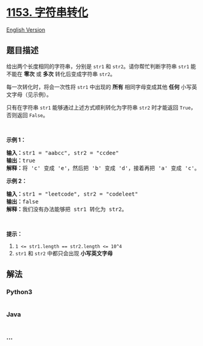 # [1153. 字符串转化](https://leetcode-cn.com/problems/string-transforms-into-another-string)

[English Version](https://github.com/yanglr/leetcode-ac/blob/master/assets/1100-1199/1153.String%20Transforms%20Into%20Another%20String/README_EN.md)

## 题目描述

<!-- 这里写题目描述 -->

<p>给出两个长度相同的字符串，分别是&nbsp;<code>str1</code>&nbsp;和 <code>str2</code>。请你帮忙判断字符串 <code>str1</code> 能不能在 <strong>零次</strong>&nbsp;或 <strong>多次</strong>&nbsp;转化后变成字符串 <code>str2</code>。</p>

<p>每一次转化时，将会一次性将 <code>str1</code> 中出现的&nbsp;<strong>所有</strong>&nbsp;相同字母变成其他&nbsp;<strong>任何</strong>&nbsp;小写英文字母（见示例）。</p>

<p>只有在字符串 <code>str1</code>&nbsp;能够通过上述方式顺利转化为字符串 <code>str2</code>&nbsp;时才能返回&nbsp;<code>True</code>，否则返回 <code>False</code>。​​</p>

<p>&nbsp;</p>

<p><strong>示例 1：</strong></p>

<pre><strong>输入：</strong>str1 = &quot;aabcc&quot;, str2 = &quot;ccdee&quot;
<strong>输出：</strong>true
<strong>解释：</strong>将 &#39;c&#39; 变成 &#39;e&#39;，然后把 &#39;b&#39; 变成 &#39;d&#39;，接着再把 &#39;a&#39; 变成 &#39;c&#39;。注意，转化的顺序也很重要。
</pre>

<p><strong>示例 2：</strong></p>

<pre><strong>输入：</strong>str1 = &quot;leetcode&quot;, str2 = &quot;codeleet&quot;
<strong>输出：</strong>false
<strong>解释：</strong>我们没有办法能够把 str1 转化为 str2。
</pre>

<p>&nbsp;</p>

<p><strong>提示：</strong></p>

<ol>
	<li><code>1 &lt;= str1.length == str2.length &lt;= 10^4</code></li>
	<li><code>str1</code>&nbsp;和 <code>str2</code> 中都只会出现&nbsp;<strong>小写英文字母</strong></li>
</ol>


## 解法

<!-- 这里可写通用的实现逻辑 -->

<!-- tabs:start -->

### **Python3**

<!-- 这里可写当前语言的特殊实现逻辑 -->

```python

```

### **Java**

<!-- 这里可写当前语言的特殊实现逻辑 -->

```java

```

### **...**

```

```

<!-- tabs:end -->
